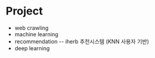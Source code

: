 # Project

- web crawling
- machine learning
- recommendation 
-- iherb 추천시스템 (KNN 사용자 기반)
- deep learning
